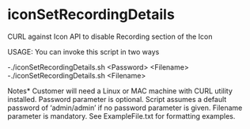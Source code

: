 # iconSetRecordingDetails
CURL against Icon API to disable Recording section of the Icon

USAGE: 
You can invoke this script in two ways


-./iconSetRecordingDetails.sh \<Password\> \<Filename\>  
-./iconSetRecordingDetails.sh \<Filename\>  


Notes*
 Customer will need a Linux or MAC machine with CURL utility installed. 
 Password parameter is optional. Script assumes a default password of ‘admin/admin’ if no password parameter is given.
 Filename parameter is mandatory. See ExampleFile.txt for formatting examples. 
